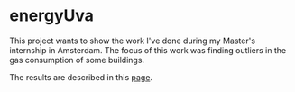 energyUva
=========

This project wants to show the work I've done during my Master's internship in Amsterdam. The focus of this work was finding outliers in the gas consumption of some buildings.

The results are described in this [page](http://www.marcodena.it/blog/detecting-anomalies-with-neural-newtorks/).